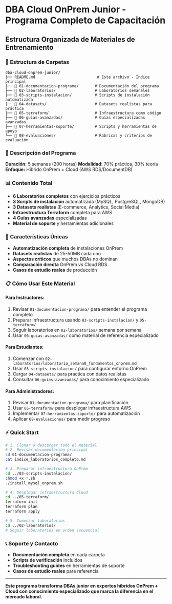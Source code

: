 # DBA Cloud OnPrem Junior - Programa Completo de Capacitación
## Estructura Organizada de Materiales de Entrenamiento

### 📁 Estructura de Carpetas

```
dba-cloud-onprem-junior/
├── README.md                           # Este archivo - Índice principal
├── 📁 01-documentacion-programa/       # Documentación del programa
├── 📁 02-laboratorios/                 # Laboratorios semanales
├── 📁 03-scripts-instalacion/          # Scripts de instalación automatizada
├── 📁 04-datasets/                     # Datasets realistas para práctica
├── 📁 05-terraform/                    # Infraestructura como código
├── 📁 06-guias-avanzadas/              # Guías especializadas avanzadas
├── 📁 07-herramientas-soporte/         # Scripts y herramientas de apoyo
└── 📁 08-evaluaciones/                 # Rúbricas y criterios de evaluación
```

### 🎯 Descripción del Programa

**Duración:** 5 semanas (200 horas)
**Modalidad:** 70% práctica, 30% teoría
**Enfoque:** Híbrido OnPrem + Cloud (AWS RDS/DocumentDB)

### 📊 Contenido Total
- **6 Laboratorios completos** con ejercicios prácticos
- **3 Scripts de instalación** automatizada (MySQL, PostgreSQL, MongoDB)
- **3 Datasets realistas** (E-commerce, Analytics, Social Media)
- **Infraestructura Terraform** completa para AWS
- **4 Guías avanzadas** especializadas
- **Material de soporte** y herramientas adicionales

### 🚀 Características Únicas
- **Automatización completa** de instalaciones OnPrem
- **Datasets realistas** de 25-50MB cada uno
- **Aspectos críticos** que muchos DBAs no dominan
- **Comparación directa** OnPrem vs Cloud RDS
- **Casos de estudio reales** de producción

### 📋 Cómo Usar Este Material

#### **Para Instructores:**
1. Revisar `01-documentacion-programa/` para entender el programa completo
2. Preparar infraestructura usando `03-scripts-instalacion/` y `05-terraform/`
3. Seguir laboratorios en `02-laboratorios/` semana por semana
4. Usar `06-guias-avanzadas/` como material de referencia especializado

#### **Para Estudiantes:**
1. Comenzar con `02-laboratorios/laboratorio_semana0_fundamentos_onprem.md`
2. Usar `03-scripts-instalacion/` para configurar entorno OnPrem
3. Cargar `04-datasets/` para práctica con datos realistas
4. Consultar `06-guias-avanzadas/` para conocimiento especializado

#### **Para Administradores:**
1. Revisar `01-documentacion-programa/` para planificación
2. Usar `05-terraform/` para desplegar infraestructura AWS
3. Implementar `07-herramientas-soporte/` para automatización
4. Aplicar `08-evaluaciones/` para medir progreso

### ⚡ Quick Start

```bash
# 1. Clonar o descargar todo el material
# 2. Revisar documentación principal
cd 01-documentacion-programa/
cat indice_laboratorios_completo.md

# 3. Preparar infraestructura OnPrem
cd ../03-scripts-instalacion/
chmod +x *.sh
./install_mysql_onprem.sh

# 4. Desplegar infraestructura Cloud
cd ../05-terraform/
terraform init
terraform plan
terraform apply

# 5. Comenzar laboratorios
cd ../02-laboratorios/
# Seguir laboratorios en orden secuencial
```

### 📞 Soporte y Contacto
- **Documentación completa** en cada carpeta
- **Scripts de verificación** incluidos
- **Troubleshooting guides** en herramientas de soporte
- **Casos de estudio reales** para referencia

---

**Este programa transforma DBAs junior en expertos híbridos OnPrem + Cloud con conocimiento especializado que marca la diferencia en el mercado laboral.**
